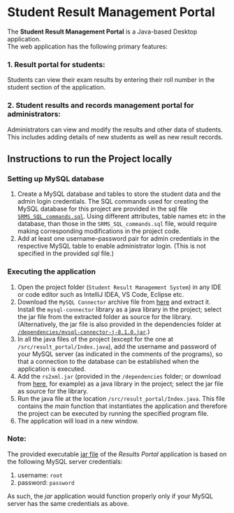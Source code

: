 # Student Result Management Portal

The **Student Result Management Portal** is a Java-based Desktop application.  
The web application has the following primary features:  
  ### 1. Result portal for students:
  Students can view their exam results by entering their roll number in the student section of the application.
  ### 2. Student results and records management portal for administrators:
  Administrators can view and modify the results and other data of students. This includes adding details of new students as well as new result records.

## Instructions to run the Project locally
### Setting up MySQL database
1. Create a MySQL database and tables to store the student data and the admin login credentials. The SQL commands used for creating the MySQL database for this project are provided in the sql file [```SRMS_SQL_commands.sql```](https://github.com/abhishekgoud343/ResultManagementPortal/blob/main/SRMS_SQL_commands.sql). Using different attributes, table names etc in the database, than those in the ```SRMS_SQL_commands.sql``` file, would require making corresponding modifications in the project code.
2. Add at least one username–password pair for admin credentials in the respective MySQL table to enable administrator login. (This is not specified in the provided _sql_ file.)
### Executing the application
1. Open the project folder (```Student Result Management System```) in any IDE or code editor such as IntelliJ IDEA, VS Code, Eclipse etc.  
2. Download the ```MySQL Connector``` archive file from [here](https://dev.mysql.com/downloads/connector/j/) and extract it. Install  the ```mysql-connector``` library as a java library in the project; select the jar file from the extracted folder as source for the library. (Alternatively, the jar file is also provided in the dependencies folder at [```/dependencies/mysql-connector-j-8.1.0.jar```](https://github.com/abhishekgoud343/ResultManagementPortal/blob/main/Student%20Result%20Management%20System/dependencies/mysql-connector-j-8.1.0.jar).)  
3. In all the java files of the project (except for the one at ```/src/result_portal/Index.java```), add the username and password of your MySQL server (as indicated in the comments of the programs), so that a connection to the database can be established when the application is executed.  
4. Add the ```rs2xml.jar``` (provided in the ```/dependencies``` folder; or download from [here](https://sourceforge.net/projects/finalangelsanddemons/files/rs2xml.jar/download), for example) as a java library in the project; select the jar file as source for the library.  
5. Run the java file at the location ```/src/result_portal/Index.java```. This file contains the _main_ function that instantiates the application and therefore the project can be executed by running the specified program file.  
6. The application will load in a new window.

### Note:
The provided executable [jar file](https://github.com/abhishekgoud343/ResultManagementPortal/blob/main/ResultsPortal.jar) of the _Results Portal_ application is based on the following MySQL server credentials:
1. username: ```root```
2. password: ```password```  

As such, the _jar_ application would function properly only if your MySQL server has the same credentials as above.
